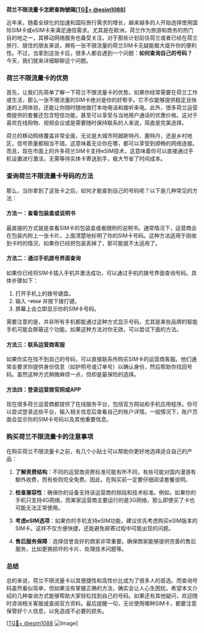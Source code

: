 **荷兰不限流量卡怎麽查詢號碼[[TG💪+ @esim1088](https://t.me/s/esim1088)]**

近年来，随着全球化的加速和国际旅行需求的增长，越来越多的人开始选择使用国际SIM卡或eSIM卡来满足通信需求。尤其是在欧洲，荷兰作为旅游和商务的热门目的地之一，其移动网络服务也备受关注。对于那些计划前往荷兰或者已经在荷兰旅行、居住的朋友来说，拥有一张不限流量的荷兰SIM卡无疑能极大提升你的便利性。不过，当拿到这张卡后，很多人都会遇到一个问题：**如何查询自己的号码？** 今天，我们就来详细聊聊这个问题。

### 荷兰不限流量卡的优势

首先，让我们先简单了解一下荷兰不限流量卡的优势。如果你经常需要在荷兰工作或生活，那么一张不限流量的SIM卡绝对是你的好帮手。它不仅能够提供稳定且快速的上网体验，还能让你随时随地拨打本地电话和接听来电。此外，很多荷兰运营商提供的套餐还包含短信功能，甚至可以享受与当地用户通话的优惠价格。这对于喜欢在线购物、视频会议或是需要随时保持联系的人来说，简直是完美选择。

荷兰的移动网络覆盖非常全面，无论是大城市阿姆斯特丹、鹿特丹，还是乡村地区，信号质量都相当不错。这意味着无论你在哪，都可以享受到顺畅的网络连接。而且，现在市面上的许多荷兰SIM卡支持eSIM技术，这意味着你可以直接通过手机设置进行激活，无需等待实体卡寄送到手，极大节省了时间成本。

### 查询荷兰不限流量卡号码的方法

那么，当你拿到了这张卡之后，如何才能查到自己的号码呢？以下是几种常见的方法：

#### 方法一：查看包装盒或说明书

最直接的方式就是查看SIM卡的包装盒或者随附的说明书。通常情况下，运营商会在包装内附上一张卡片，上面清楚地标明了你的SIM卡号码。这种方法适用于刚收到卡时的情况，如果你已经把包装丢掉了，那可能就不太适用了。

#### 方法二：通过手机拨号界面查询

如果你已经将SIM卡插入手机并激活成功，可以通过手机的拨号界面查询号码。具体步骤如下：
1. 打开手机上的拨号键盘。
2. 输入 `*#06#` 并按下拨打键。
3. 屏幕上会立即显示你的SIM卡号码。

需要注意的是，并非所有手机都能通过这种方式显示号码，尤其是某些品牌的智能手机可能会屏蔽这个功能。如果这种方法对你无效，可以尝试下面的方法。

#### 方法三：联系运营商客服

如果你实在找不到自己的号码，可以直接联系所购买SIM卡的运营商客服。他们通常会要求你提供身份信息（如护照号或订单号）以确认身份，然后帮助你找回号码。虽然这种方式稍微麻烦一点，但却是最保险的选择。

#### 方法四：登录运营商官网或APP

现在很多荷兰运营商都提供了在线服务平台，包括官方网站和手机应用程序。你可以尝试登录这些平台，输入相关信息后查看自己的账户详情。一般情况下，账户页面会显示你的SIM卡号码以及其他重要信息。

### 购买荷兰不限流量卡的注意事项

在购买荷兰不限流量卡之前，有几个小贴士可以帮助你更好地选择适合自己的产品：

1. **了解资费结构**：不同的运营商资费标准可能有所不同，有些可能对国内漫游有额外收费，而有些则完全免费。因此，在购买前一定要仔细阅读套餐说明。

2. **检查兼容性**：确保你的设备支持该运营商的频段和技术标准。例如，如果你的手机只支持4G网络，而某家运营商主要运行的是3G网络，那么即使买了卡也可能无法正常使用。

3. **考虑eSIM选项**：如果你的手机支持eSIM功能，建议优先考虑购买eSIM版本的SIM卡。这样不仅方便快捷，还能避免邮寄过程中可能出现的问题。

4. **售后服务保障**：选择信誉良好的商家非常重要。确保商家能够提供完善的售后服务，比如更换损坏的卡片、处理技术问题等。

### 总结

总的来说，荷兰不限流量卡以其便捷性和高性价比成为了很多人的首选。而查询号码虽然看似简单，但如果没有掌握正确的方法，确实会让人心生困扰。希望本文介绍的几种查询方式能够帮助大家轻松找到自己的号码。如果还有其他疑问，欢迎随时咨询相关客服或查阅官方资料。最后提醒一句，无论使用哪种SIM卡，都要注意保管好个人信息，以免造成不必要的损失。

[[TG💪+ @esim1088](https://t.me/s/esim1088) ![Image](https://i.postimg.cc/4NQfJmqS/Snipaste-2025-05-13-00-14-12.png)]